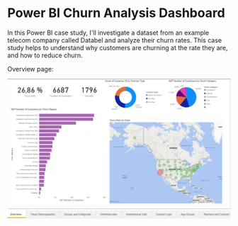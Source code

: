 # Power BI Churn Analysis Dashboard



 In this Power BI case study, I'll investigate a dataset from an example telecom company called Databel and analyze their churn rates.
 This case study helps to understand why customers are churning at the rate they are, and how to reduce churn.
 
 Overview page:
 
 ![](https://github.com/baynazoglu/Power-Bi-Churn-Analysis-Dashboard/blob/main/screenshot.png)
